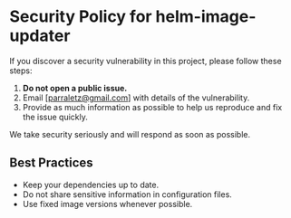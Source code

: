 # Security Policy for helm-image-updater

If you discover a security vulnerability in this project, please follow these steps:

1. **Do not open a public issue.**
2. Email [parraletz@gmail.com] with details of the vulnerability.
3. Provide as much information as possible to help us reproduce and fix the issue quickly.

We take security seriously and will respond as soon as possible.

## Best Practices

- Keep your dependencies up to date.
- Do not share sensitive information in configuration files.
- Use fixed image versions whenever possible.
